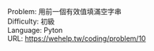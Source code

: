 Problem: 用前一個有效值填滿空字串  
Difficulty: 初級  
Language: Pyton  
URL: https://wehelp.tw/coding/problem/10  
